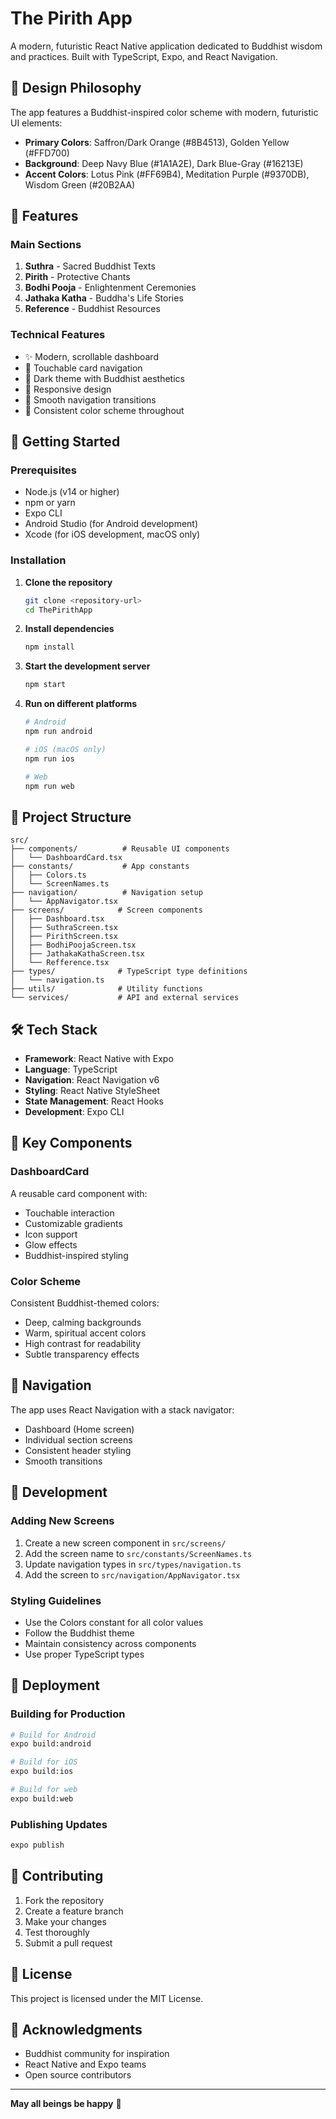 # The Pirith App

A modern, futuristic React Native application dedicated to Buddhist wisdom and practices. Built with TypeScript, Expo, and React Navigation.

## 🎨 Design Philosophy

The app features a Buddhist-inspired color scheme with modern, futuristic UI elements:

- **Primary Colors**: Saffron/Dark Orange (#8B4513), Golden Yellow (#FFD700)
- **Background**: Deep Navy Blue (#1A1A2E), Dark Blue-Gray (#16213E)
- **Accent Colors**: Lotus Pink (#FF69B4), Meditation Purple (#9370DB), Wisdom Green (#20B2AA)

## 📱 Features

### Main Sections

1. **Suthra** - Sacred Buddhist Texts
2. **Pirith** - Protective Chants
3. **Bodhi Pooja** - Enlightenment Ceremonies
4. **Jathaka Katha** - Buddha's Life Stories
5. **Reference** - Buddhist Resources

### Technical Features

- ✨ Modern, scrollable dashboard
- 🎯 Touchable card navigation
- 🌙 Dark theme with Buddhist aesthetics
- 📱 Responsive design
- 🔄 Smooth navigation transitions
- 🎨 Consistent color scheme throughout

## 🚀 Getting Started

### Prerequisites

- Node.js (v14 or higher)
- npm or yarn
- Expo CLI
- Android Studio (for Android development)
- Xcode (for iOS development, macOS only)

### Installation

1. **Clone the repository**

   ```bash
   git clone <repository-url>
   cd ThePirithApp
   ```

2. **Install dependencies**

   ```bash
   npm install
   ```

3. **Start the development server**

   ```bash
   npm start
   ```

4. **Run on different platforms**

   ```bash
   # Android
   npm run android

   # iOS (macOS only)
   npm run ios

   # Web
   npm run web
   ```

## 📁 Project Structure

```
src/
├── components/          # Reusable UI components
│   └── DashboardCard.tsx
├── constants/           # App constants
│   ├── Colors.ts
│   └── ScreenNames.ts
├── navigation/          # Navigation setup
│   └── AppNavigator.tsx
├── screens/            # Screen components
│   ├── Dashboard.tsx
│   ├── SuthraScreen.tsx
│   ├── PirithScreen.tsx
│   ├── BodhiPoojaScreen.tsx
│   ├── JathakaKathaScreen.tsx
│   └── Refference.tsx
├── types/              # TypeScript type definitions
│   └── navigation.ts
├── utils/              # Utility functions
└── services/           # API and external services
```

## 🛠️ Tech Stack

- **Framework**: React Native with Expo
- **Language**: TypeScript
- **Navigation**: React Navigation v6
- **Styling**: React Native StyleSheet
- **State Management**: React Hooks
- **Development**: Expo CLI

## 🎯 Key Components

### DashboardCard

A reusable card component with:

- Touchable interaction
- Customizable gradients
- Icon support
- Glow effects
- Buddhist-inspired styling

### Color Scheme

Consistent Buddhist-themed colors:

- Deep, calming backgrounds
- Warm, spiritual accent colors
- High contrast for readability
- Subtle transparency effects

## 📱 Navigation

The app uses React Navigation with a stack navigator:

- Dashboard (Home screen)
- Individual section screens
- Consistent header styling
- Smooth transitions

## 🔧 Development

### Adding New Screens

1. Create a new screen component in `src/screens/`
2. Add the screen name to `src/constants/ScreenNames.ts`
3. Update navigation types in `src/types/navigation.ts`
4. Add the screen to `src/navigation/AppNavigator.tsx`

### Styling Guidelines

- Use the Colors constant for all color values
- Follow the Buddhist theme
- Maintain consistency across components
- Use proper TypeScript types

## 🚀 Deployment

### Building for Production

```bash
# Build for Android
expo build:android

# Build for iOS
expo build:ios

# Build for web
expo build:web
```

### Publishing Updates

```bash
expo publish
```

## 🤝 Contributing

1. Fork the repository
2. Create a feature branch
3. Make your changes
4. Test thoroughly
5. Submit a pull request

## 📄 License

This project is licensed under the MIT License.

## 🙏 Acknowledgments

- Buddhist community for inspiration
- React Native and Expo teams
- Open source contributors

---

**May all beings be happy** 🙏
